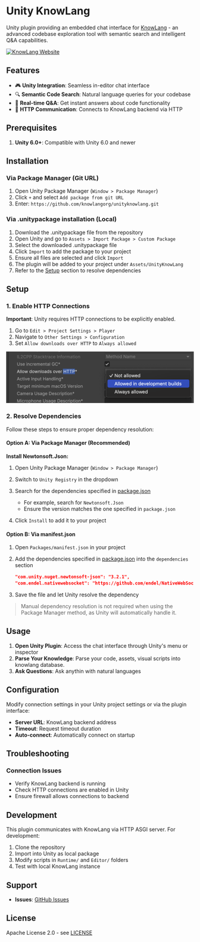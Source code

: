 # Unity KnowLang

Unity plugin providing an embedded chat interface for [KnowLang](https://github.com/KnowLangOrg/know-lang) - an advanced codebase exploration tool with semantic search and intelligent Q&A capabilities.

[![KnowLang Website](https://img.shields.io/badge/🌐%20KnowLang-Website-blue)](https://github.com/KnowLangOrg/know-lang)

## Features

- 🎮 **Unity Integration**: Seamless in-editor chat interface
- 🔍 **Semantic Code Search**: Natural language queries for your codebase
- 💬 **Real-time Q&A**: Get instant answers about code functionality
- 🔌 **HTTP Communication**: Connects to KnowLang backend via HTTP

## Prerequisites

1. **Unity 6.0+**: Compatible with Unity 6.0 and newer

## Installation

### Via Package Manager (Git URL)

1. Open Unity Package Manager (`Window > Package Manager`)
2. Click `+` and select `Add package from git URL`
3. Enter: `https://github.com/knowlangorg/unityknowlang.git`

### Via .unitypackage installation (Local)

1. Download the .unitypackage file from the repository
2. Open Unity and go to `Assets > Import Package > Custom Package`
3. Select the downloaded .unitypackage file
4. Click `Import` to add the package to your project
5. Ensure all files are selected and click `Import`
6. The plugin will be added to your project under `Assets/UnityKnowLang`
7. Refer to the [Setup](#setup) section to resolve dependencies

## Setup

### 1. Enable HTTP Connections

**Important**: Unity requires HTTP connections to be explicitly enabled.

1. Go to `Edit > Project Settings > Player`
2. Navigate to `Other Settings > Configuration`
3. Set `Allow downloads over HTTP` to `Always allowed`

![HTTP Connection Setup](HTTP_Connection.png)

### 2. Resolve Dependencies


Follow these steps to ensure proper dependency resolution:

#### Option A: Via Package Manager (Recommended)

**Install Newtonsoft.Json:**

1. Open Unity Package Manager (`Window > Package Manager`)

2. Switch to `Unity Registry` in the dropdown
3. Search for the dependencies specified in [package.json](package.json)
   - For example, search for `Newtonsoft.Json`
   - Ensure the version matches the one specified in `package.json`

4. Click `Install` to add it to your project

#### Option B: Via manifest.json

1. Open `Packages/manifest.json` in your project

2. Add the dependencies specified in [package.json](package.json) into the `dependencies` section
    ```json
   "com.unity.nuget.newtonsoft-json": "3.2.1",
   "com.endel.nativewebsocket": "https://github.com/endel/NativeWebSocket.git#upm"
   ```
4. Save the file and let Unity resolve the dependency

> Manual dependency resolution is not required when using the Package Manager method, as Unity will automatically handle it.


## Usage

1. **Open Unity Plugin**: Access the chat interface through Unity's menu or inspector
2. **Parse Your Knowledge**: Parse your code, assets, visual scripts into knowlang database.
3. **Ask Questions**: Ask anythin with natural languages

## Configuration

Modify connection settings in your Unity project settings or via the plugin interface:

- **Server URL**: KnowLang backend address
- **Timeout**: Request timeout duration
- **Auto-connect**: Automatically connect on startup

## Troubleshooting

### Connection Issues

- Verify KnowLang backend is running
- Check HTTP connections are enabled in Unity
- Ensure firewall allows connections to backend

## Development

This plugin communicates with KnowLang via HTTP ASGI server. For development:

1. Clone the repository
2. Import into Unity as local package
3. Modify scripts in `Runtime/` and `Editor/` folders
4. Test with local KnowLang instance

## Support

- **Issues**: [GitHub Issues](https://github.com/knowlangorg/unityknowlang/issues)

## License

Apache License 2.0 - see [LICENSE](LICENSE.md)
